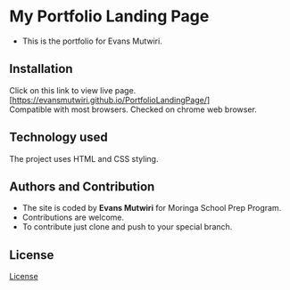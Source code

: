 # My Portfolio Landing Page
- This is the portfolio for Evans Mutwiri.  

## Installation
Click on this link to view live page. [https://evansmutwiri.github.io/PortfolioLandingPage/]    
Compatible with most browsers. Checked on chrome web browser.  

## Technology used
The project uses HTML and CSS styling.  

## Authors and Contribution
- The site is coded by **Evans Mutwiri** for Moringa School Prep Program.   
- Contributions are welcome.  
- To contribute just clone and push to your special branch.  

## License

[License](LICENSE.txt)